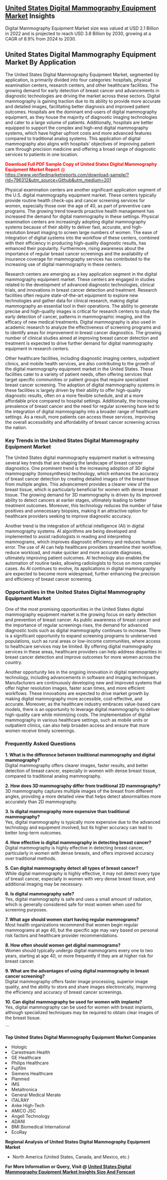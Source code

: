 <h2><a href="https://www.verifiedmarketreports.com/download-sample/?rid=796312&amp;utm_source=Github&amp;utm_medium=201" target="_blank">United States Digital Mammography Equipment Market</a> Insights</h2><p>Digital Mammography Equipment Market size was valued at USD 2.1 Billion in 2022 and is projected to reach USD 3.8 Billion by 2030, growing at a CAGR of 8.9% from 2024 to 2030.</p><p><h2>United States Digital Mammography Equipment Market By Application</h2><p>The United States Digital Mammography Equipment Market, segmented by application, is primarily divided into four categories: hospitals, physical examination centers, research centers, and other healthcare facilities. The growing demand for early detection of breast cancer and advancements in diagnostic technologies are driving the market across these sectors. Digital mammography is gaining traction due to its ability to provide more accurate and detailed images, facilitating better diagnosis and improved patient outcomes. Hospitals are the dominant end-users of digital mammography equipment, as they house the majority of diagnostic imaging technologies and cater to a large volume of patients. Additionally, hospitals are better equipped to support the complex and high-end digital mammography systems, which have higher upfront costs and more advanced features compared to traditional analog systems. This application of digital mammography also aligns with hospitals' objectives of improving patient care through precision medicine and offering a broad range of diagnostic services to patients in one location.<p><span class=""><span style="color: #ff0000;"><strong>Download Full PDF Sample Copy of United States Digital Mammography Equipment Market Report</strong> @ </span><a href="https://www.verifiedmarketreports.com/download-sample/?rid=796312&amp;utm_source=Github&amp;utm_medium=201" target="_blank">https://www.verifiedmarketreports.com/download-sample/?rid=796312&amp;utm_source=Github&amp;utm_medium=201</a></span></p></p><p>Physical examination centers are another significant application segment of the U.S. digital mammography equipment market. These centers typically provide routine health check-ups and cancer screening services for women, especially those over the age of 40, as part of preventive care programs. The growing trend towards proactive health management has increased the demand for digital mammography in these settings. Physical examination centers are increasingly adopting digital mammography systems because of their ability to deliver fast, accurate, and high-resolution breast imaging to screen large numbers of women. The ease of integration of digital systems into the workflow of these centers, combined with their efficiency in producing high-quality diagnostic results, has enhanced their popularity. Furthermore, rising awareness about the importance of regular breast cancer screenings and the availability of insurance coverage for mammography services has contributed to the increasing use of digital mammography in these centers.<p>Research centers are emerging as a key application segment in the digital mammography equipment market. These centers are engaged in studies related to the development of advanced diagnostic technologies, clinical trials, and innovations in breast cancer detection and treatment. Research facilities often require state-of-the-art equipment to explore new technologies and gather data for clinical research, making digital mammography an essential tool in their operations. The ability to generate precise and high-quality images is critical for research centers to study the early detection of cancer, patterns in mammographic imaging, and the efficacy of new medical treatments. Digital mammography is also used in academic research to analyze the effectiveness of screening programs and to identify areas for improvement in breast cancer diagnostics. The growing number of clinical studies aimed at improving breast cancer detection and treatment is expected to drive further demand for digital mammography equipment in research centers.<p>Other healthcare facilities, including diagnostic imaging centers, outpatient clinics, and mobile health services, are also contributing to the growth of the digital mammography equipment market in the United States. These facilities cater to a variety of patient needs, often offering services that target specific communities or patient groups that require specialized breast cancer screening. The adoption of digital mammography systems in these facilities is largely driven by their ability to offer high-quality diagnostic results, often on a more flexible schedule, and at a more affordable price compared to hospital settings. Additionally, the increasing prevalence of breast cancer and the need for regular screening have led to the integration of digital mammography into a broader range of healthcare settings. As a result, more patients can access these services, improving the overall accessibility and affordability of breast cancer screening across the nation.<h3>Key Trends in the United States Digital Mammography Equipment Market</h3><p>The United States digital mammography equipment market is witnessing several key trends that are shaping the landscape of breast cancer diagnostics. One prominent trend is the increasing adoption of 3D digital mammography (tomosynthesis) technology, which enhances the accuracy of breast cancer detection by creating detailed images of the breast tissue from multiple angles. This advancement provides a clearer view of the breast tissue, which is particularly beneficial for women with dense breast tissue. The growing demand for 3D mammography is driven by its improved ability to detect cancers at earlier stages, ultimately leading to better treatment outcomes. Moreover, this technology reduces the number of false positives and unnecessary biopsies, making it an attractive option for healthcare providers seeking to improve diagnostic accuracy.<p>Another trend is the integration of artificial intelligence (AI) in digital mammography systems. AI algorithms are being developed and implemented to assist radiologists in reading and interpreting mammograms, which improves diagnostic efficiency and reduces human error. The use of AI can help healthcare providers streamline their workflow, reduce workload, and make quicker and more accurate diagnoses, ultimately improving patient outcomes. AI technology also enables the automation of routine tasks, allowing radiologists to focus on more complex cases. As AI continues to evolve, its applications in digital mammography are expected to become more widespread, further enhancing the precision and efficiency of breast cancer screening.<h3>Opportunities in the United States Digital Mammography Equipment Market</h3><p>One of the most promising opportunities in the United States digital mammography equipment market is the growing focus on early detection and prevention of breast cancer. As public awareness of breast cancer and the importance of regular screenings rises, the demand for advanced diagnostic tools such as digital mammography continues to increase. There is a significant opportunity to expand screening programs to underserved populations, such as rural areas or low-income communities, where access to healthcare services may be limited. By offering digital mammography services in these areas, healthcare providers can help address disparities in breast cancer detection and improve outcomes for more women across the country.<p>Another opportunity lies in the ongoing innovation in digital mammography technology, including advancements in software and imaging techniques. Manufacturers are continuously developing new and improved systems that offer higher resolution images, faster scan times, and more efficient workflows. These innovations are expected to drive market growth by making digital mammography more accessible, cost-effective, and accurate. Moreover, as the healthcare industry embraces value-based care models, there is an opportunity to leverage digital mammography to deliver high-quality care while minimizing costs. The implementation of digital mammography in various healthcare settings, such as mobile units or outpatient clinics, can also help broaden access and ensure that more women receive timely screenings.<h3>Frequently Asked Questions</h3><p><strong>1. What is the difference between traditional mammography and digital mammography?</strong><br> Digital mammography offers clearer images, faster results, and better detection of breast cancer, especially in women with dense breast tissue, compared to traditional analog mammography.</p><p><strong>2. How does 3D mammography differ from traditional 2D mammography?</strong><br> 3D mammography captures multiple images of the breast from different angles, providing a more detailed view that helps detect abnormalities more accurately than 2D mammography.</p><p><strong>3. Is digital mammography more expensive than traditional mammography?</strong><br> Yes, digital mammography is typically more expensive due to the advanced technology and equipment involved, but its higher accuracy can lead to better long-term outcomes.</p><p><strong>4. How effective is digital mammography in detecting breast cancer?</strong><br> Digital mammography is highly effective in detecting breast cancer, particularly in women with dense breasts, and offers improved accuracy over traditional methods.</p><p><strong>5. Can digital mammography detect all types of breast cancer?</strong><br> While digital mammography is highly effective, it may not detect every type of breast cancer, especially in women with very dense breast tissue, and additional imaging may be necessary.</p><p><strong>6. Is digital mammography safe?</strong><br> Yes, digital mammography is safe and uses a small amount of radiation, which is generally considered safe for most women when used for screening purposes.</p><p><strong>7. What age should women start having regular mammograms?</strong><br> Most health organizations recommend that women begin regular mammograms at age 40, but the specific age may vary based on personal risk factors and healthcare provider recommendations.</p><p><strong>8. How often should women get digital mammograms?</strong><br> Women should typically undergo digital mammograms every one to two years, starting at age 40, or more frequently if they are at higher risk for breast cancer.</p><p><strong>9. What are the advantages of using digital mammography in breast cancer screening?</strong><br> Digital mammography offers faster image processing, superior image quality, and the ability to store and share images electronically, improving the efficiency and accuracy of breast cancer screenings.</p><p><strong>10. Can digital mammography be used for women with implants?</strong><br> Yes, digital mammography can be used for women with breast implants, although specialized techniques may be required to obtain clear images of the breast tissue.</p>```</p><p><strong>Top United States Digital Mammography Equipment Market Companies</strong></p><div data-test-id=""><p><li> Hologic</li><li> Carestream Health</li><li> GE Healthcare</li><li> Philips Healthcare</li><li> Fujifilm</li><li> Siemens Healthcare</li><li> Planmed</li><li> IMS</li><li> Metaltronica</li><li> General Medical Merate</li><li> ITALRAY</li><li> Anke High-Tech</li><li> AMICO JSC</li><li> Angell Technology</li><li> ADANI</li><li> BMI Biomedical International</li><li> EcoRay</li></p><div><strong>Regional Analysis of&nbsp;United States Digital Mammography Equipment Market</strong></div><ul><li dir="ltr"><p dir="ltr">North America&nbsp;(United States, Canada, and Mexico, etc.)</p></li></ul><p><strong>For More Information or Query, Visit @&nbsp;</strong><strong><a href="https://www.verifiedmarketreports.com/product/digital-mammography-equipment-market/?utm_source=Github&amp;utm_medium=201" target="_blank">United States Digital Mammography Equipment Market Insights Size And Forecast</a></strong></p></div>
